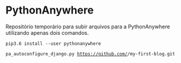 # PythonAnywhere
Repositório temporário para subir arquivos para a PythonAnywhere utilizando apenas dois comandos.


<code>pip3.6 install --user pythonanywhere</code>

<code>pa_autoconfigure_django.py https://github.com/<your-github-username>/my-first-blog.git</code>
